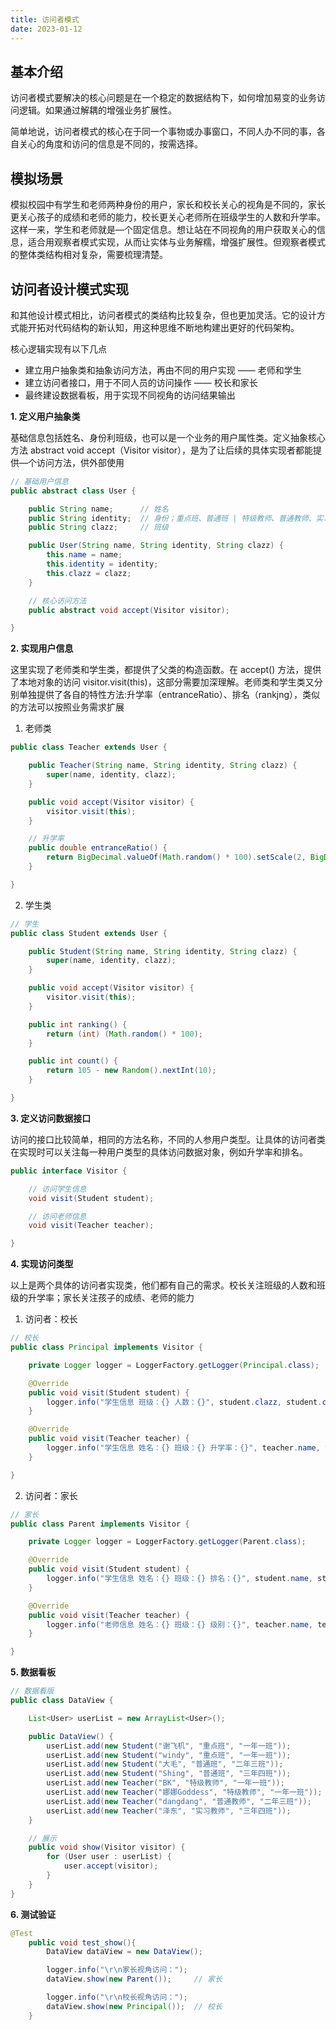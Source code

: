 ```yaml
---
title: 访问者模式
date: 2023-01-12
---
```


## 基本介绍

访问者模式要解决的核心问题是在一个稳定的数据结构下，如何增加易变的业务访问逻辑。如果通过解耦的增强业务扩展性。

简单地说，访问者模式的核心在于同一个事物或办事窗口，不同人办不同的事，各自关心的角度和访问的信息是不同的，按需选择。

## 模拟场景

模拟校园中有学生和老师两种身份的用户，家长和校长关心的视角是不同的，家长更关心孩子的成绩和老师的能力，校长更关心老师所在班级学生的人数和升学率。这样一来，学生和老师就是—个固定信息。想让站在不同视角的用户获取关心的信息，适合用观察者模式实现，从而让实体与业务解糯，增强扩展性。但观察者模式的整体类结构相对复杂，需要梳理清楚。  

## 访问者设计模式实现

和其他设计模式相比，访问者模式的类结构比较复杂，但也更加灵活。它的设计方式能开拓对代码结构的新认知，用这种思维不断地构建出更好的代码架构。

核心逻辑实现有以下几点

- 建立用户抽象类和抽象访问方法，再由不同的用户实现 —— 老师和学生
- 建立访问者接口，用于不同人员的访问操作 —— 校长和家长
- 最终建设数据看板，用于实现不同视角的访问结果输出



**1. 定义用户抽象类**

基础信息包括姓名、身份利班级，也可以是一个业务的用户属性类。定义抽象核心方法 abstract void accept（Visitor visitor），是为了让后续的具体实现者都能提供—个访问方法，供外部使用  

~~~ java
// 基础用户信息
public abstract class User {

    public String name;      // 姓名
    public String identity;  // 身份；重点班、普通班 | 特级教师、普通教师、实习教师
    public String clazz;     // 班级

    public User(String name, String identity, String clazz) {
        this.name = name;
        this.identity = identity;
        this.clazz = clazz;
    }

    // 核心访问方法
    public abstract void accept(Visitor visitor);

}
~~~



**2. 实现用户信息**

这里实现了老师类和学生类，都提供了父类的构造函数。在 accept() 方法，提供了本地对象的访问 visitor.visit(this)，这部分需要加深理解。老师类和学生类又分别单独提供了各自的特性方法:升学率（entranceRatio）、排名（rankjng），类似的方法可以按照业务需求扩展  

1. 老师类

~~~ java
public class Teacher extends User {

    public Teacher(String name, String identity, String clazz) {
        super(name, identity, clazz);
    }

    public void accept(Visitor visitor) {
        visitor.visit(this);
    }

    // 升学率
    public double entranceRatio() {
        return BigDecimal.valueOf(Math.random() * 100).setScale(2, BigDecimal.ROUND_HALF_UP).doubleValue();
    }

}
~~~



2. 学生类

~~~ java
// 学生
public class Student extends User {

    public Student(String name, String identity, String clazz) {
        super(name, identity, clazz);
    }

    public void accept(Visitor visitor) {
        visitor.visit(this);
    }

    public int ranking() {
        return (int) (Math.random() * 100);
    }

    public int count() {
        return 105 - new Random().nextInt(10);
    }

}
~~~



**3. 定义访问数据接口**

访问的接口比较简单，相同的方法名称，不同的人参用户类型。让具体的访问者类在实现时可以关注每一种用户类型的具体访问数据对象，例如升学率和排名。  

~~~ java
public interface Visitor {

    // 访问学生信息
    void visit(Student student);

    // 访问老师信息
    void visit(Teacher teacher);

}
~~~



**4. 实现访问类型**

以上是两个具体的访问者实现类，他们都有自己的需求。校长关注班级的人数和班级的升学率；家长关注孩子的成绩、老师的能力  

1. 访问者：校长

~~~ java
// 校长
public class Principal implements Visitor {

    private Logger logger = LoggerFactory.getLogger(Principal.class);

    @Override
    public void visit(Student student) {
        logger.info("学生信息 班级：{} 人数：{}", student.clazz, student.count());
    }

    @Override
    public void visit(Teacher teacher) {
        logger.info("学生信息 姓名：{} 班级：{} 升学率：{}", teacher.name, teacher.clazz, teacher.entranceRatio());
    }

}
~~~



2. 访问者：家长

~~~ java
// 家长
public class Parent implements Visitor {

    private Logger logger = LoggerFactory.getLogger(Parent.class);

    @Override
    public void visit(Student student) {
        logger.info("学生信息 姓名：{} 班级：{} 排名：{}", student.name, student.clazz, student.ranking());
    }

    @Override
    public void visit(Teacher teacher) {
        logger.info("老师信息 姓名：{} 班级：{} 级别：{}", teacher.name, teacher.clazz, teacher.identity);
    }

}
~~~



**5. 数据看板**

~~~ java
// 数据看版
public class DataView {

    List<User> userList = new ArrayList<User>();

    public DataView() {
        userList.add(new Student("谢飞机", "重点班", "一年一班"));
        userList.add(new Student("windy", "重点班", "一年一班"));
        userList.add(new Student("大毛", "普通班", "二年三班"));
        userList.add(new Student("Shing", "普通班", "三年四班"));
        userList.add(new Teacher("BK", "特级教师", "一年一班"));
        userList.add(new Teacher("娜娜Goddess", "特级教师", "一年一班"));
        userList.add(new Teacher("dangdang", "普通教师", "二年三班"));
        userList.add(new Teacher("泽东", "实习教师", "三年四班"));
    }

    // 展示
    public void show(Visitor visitor) {
        for (User user : userList) {
            user.accept(visitor);
        }
    }
}
~~~



**6. 测试验证**

~~~ java
@Test
    public void test_show(){
        DataView dataView = new DataView();

        logger.info("\r\n家长视角访问：");
        dataView.show(new Parent());     // 家长

        logger.info("\r\n校长视角访问：");
        dataView.show(new Principal());  // 校长
    }
~~~

